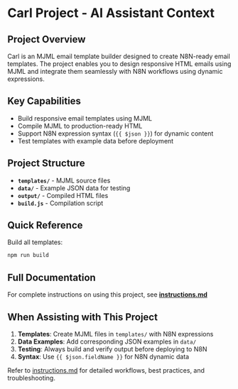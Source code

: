 # Carl Project - AI Assistant Context

## Project Overview

Carl is an MJML email template builder designed to create N8N-ready email templates. The project enables you to design responsive HTML emails using MJML and integrate them seamlessly with N8N workflows using dynamic expressions.

## Key Capabilities

- Build responsive email templates using MJML
- Compile MJML to production-ready HTML
- Support N8N expression syntax (`{{ $json }}`) for dynamic content
- Test templates with example data before deployment

## Project Structure

- **`templates/`** - MJML source files
- **`data/`** - Example JSON data for testing
- **`output/`** - Compiled HTML files
- **`build.js`** - Compilation script

## Quick Reference

Build all templates:
```bash
npm run build
```

## Full Documentation

For complete instructions on using this project, see **[instructions.md](./instructions.md)**

## When Assisting with This Project

1. **Templates**: Create MJML files in `templates/` with N8N expressions
2. **Data Examples**: Add corresponding JSON examples in `data/`
3. **Testing**: Always build and verify output before deploying to N8N
4. **Syntax**: Use `{{ $json.fieldName }}` for N8N dynamic data

Refer to [instructions.md](./instructions.md) for detailed workflows, best practices, and troubleshooting.
